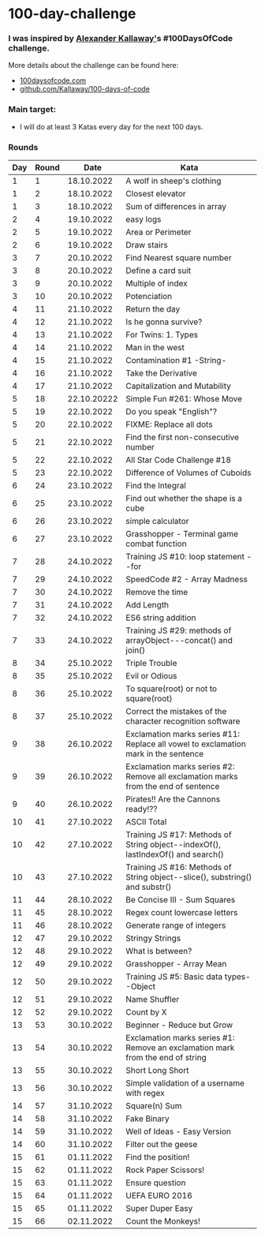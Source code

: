 # 100-day-challenge


### I was inspired by [Alexander Kallaway'](https://github.com/Kallaway)s #100DaysOfCode challenge.

More details about the challenge can be found here:

- [100daysofcode.com](100daysofcode.com)
- [github.com/Kallaway/100-days-of-code](github.com/Kallaway/100-days-of-code)

### Main target:
- I will do at least 3 Katas every day for the next 100 days.


### Rounds

| Day | Round      | Date | Kata |
| ----- | ----------- | ----------- | ----------- |
| 1 | 1      | 18.10.2022       | A wolf in sheep's clothing |
| 1| 2   | 18.10.2022        | Closest elevator |
| 1 | 3   | 18.10.2022        | Sum of differences in array |
| 2 | 4   | 19.10.2022        | easy logs|
| 2 | 5   | 19.10.2022        | Area or Perimeter |
| 2 | 6   | 19.10.2022        | Draw stairs |
| 3 | 7   | 20.10.2022        | Find Nearest square number |
| 3 | 8   | 20.10.2022        | Define a card suit |
| 3 | 9   | 20.10.2022        | Multiple of index |
| 3 | 10   | 20.10.2022        | Potenciation |
| 4 | 11   | 21.10.2022        | Return the day |
| 4 | 12   | 21.10.2022        | Is he gonna survive? |
| 4 | 13   | 21.10.2022        | For Twins: 1. Types |
| 4 | 14   | 21.10.2022        | Man in the west |
| 4 | 15   | 21.10.2022        | Contamination #1 -String- |
| 4 | 16   | 21.10.2022        | Take the Derivative |
| 4 | 17   | 21.10.2022        | Capitalization and Mutability |
| 5 | 18 | 22.10.20222 | Simple Fun #261: Whose Move |
| 5 | 19 | 22.10.2022 | Do you speak "English"? |
| 5 | 20 | 22.10.2022 | FIXME: Replace all dots |
| 5 | 21 | 22.10.2022 | Find the first non-consecutive number |
| 5 | 22 | 22.10.2022 | All Star Code Challenge #18 |
| 5 | 23 | 22.10.2022 | Difference of Volumes of Cuboids |
| 6 | 24 | 23.10.2022 | Find the Integral |
| 6 | 25 | 23.10.2022 | Find out whether the shape is a cube |
| 6 | 26 | 23.10.2022 | simple calculator |
| 6 | 27 | 23.10.2022 | Grasshopper - Terminal game combat function |
| 7 | 28 | 24.10.2022 | Training JS #10: loop statement --for |
| 7 | 29 | 24.10.2022 | SpeedCode #2 - Array Madness |
| 7 | 30 | 24.10.2022 | Remove the time |
| 7 | 31 | 24.10.2022 | Add Length |
| 7 | 32 | 24.10.2022 | ES6 string addition |
| 7 | 33 | 24.10.2022 | Training JS #29: methods of arrayObject---concat() and join() |
| 8 | 34 | 25.10.2022 | Triple Trouble |
| 8 | 35 | 25.10.2022 | Evil or Odious |
| 8 | 36 | 25.10.2022 | To square(root) or not to square(root) |
| 8 | 37 | 25.10.2022 | Correct the mistakes of the character recognition software |
| 9 | 38 | 26.10.2022 | Exclamation marks series #11: Replace all vowel to exclamation mark in the sentence |
| 9 | 39 | 26.10.2022 | Exclamation marks series #2: Remove all exclamation marks from the end of sentence |
| 9 | 40 | 26.10.2022 | Pirates!! Are the Cannons ready!?? |
| 10 | 41 | 27.10.2022 | ASCII Total |
| 10 | 42 | 27.10.2022 | Training JS #17: Methods of String object--indexOf(), lastIndexOf() and search() |
| 10 | 43 | 27.10.2022 | Training JS #16: Methods of String object--slice(), substring() and substr() |
| 11 | 44 | 28.10.2022 | Be Concise III - Sum Squares |
| 11 | 45 | 28.10.2022 | Regex count lowercase letters |
| 11 | 46 | 28.10.2022 | Generate range of integers |
| 12 | 47 | 29.10.2022 | Stringy Strings |
| 12 | 48 | 29.10.2022 | What is between? |
| 12 | 49 | 29.10.2022 | Grasshopper - Array Mean |
| 12 | 50 | 29.10.2022 | Training JS #5: Basic data types--Object |
| 12 | 51 | 29.10.2022 | Name Shuffler |
| 12 | 52 | 29.10.2022 | Count by X |
| 13 | 53 | 30.10.2022 | Beginner - Reduce but Grow |
| 13 | 54 | 30.10.2022 | Exclamation marks series #1: Remove an exclamation mark from the end of string |
| 13 | 55 | 30.10.2022 | Short Long Short |
| 13 | 56 | 30.10.2022 | Simple validation of a username with regex |
| 14 | 57 | 31.10.2022 | Square(n) Sum |
| 14 | 58 | 31.10.2022 | Fake Binary |
| 14 | 59 | 31.10.2022 | Well of Ideas - Easy Version |
| 14 | 60 | 31.10.2022 | Filter out the geese |
| 15 | 61 | 01.11.2022 | Find the position! |
| 15 | 62 | 01.11.2022 | Rock Paper Scissors! |
| 15 | 63 | 01.11.2022 | Ensure question |
| 15 | 64 | 01.11.2022 | UEFA EURO 2016 |
| 15 | 65 | 01.11.2022 | Super Duper Easy |
| 15 | 66 | 02.11.2022 | Count the Monkeys! |
